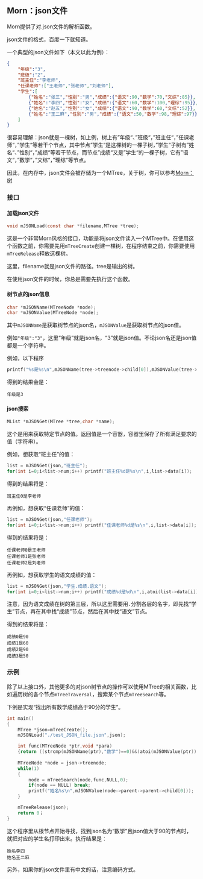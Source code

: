 ## Morn：json文件

Morn提供了对.json文件的解析函数。

json文件的格式，百度一下就知道。

一个典型的json文件如下（本文以此为例）：

```json
{
	"年级":"3",
	"班级":"2",
	"班主任":"李老师",
	"任课老师":["王老师","张老师","刘老师"],
	"学生":[
  		{"姓名":"张三","性别":"男","成绩":{"语文":90,"数学":70,"文综":85}},
  		{"姓名":"李四","性别":"女","成绩":{"语文":60,"数学":100,"理综":95}},
  		{"姓名":"赵五","性别":"女","成绩":{"语文":90,"数学":60,"文综":52}},
  		{"姓名":"王二麻","性别":"男","成绩":{"语文":50,"数学":98,"理综":97}}
  	]
}
```

很容易理解：json就是一棵树，如上例，树上有”年级“、”班级“，”班主任“，”任课老师“，”学生“等若干个节点，其中节点”学生“是这棵树的一棵子树，”学生“子树有”姓名“、”性别“，”成绩“等若干节点，而节点”成绩“又是”学生“的一棵子树，它有”语文“，”数学“，”文综“，”理综“等节点。

因此，在内存中，json文件会被存储为一个MTree，关于树，你可以参考[Morn：树](Morn：树.md)



### 接口

#### 加载json文件

```c
void mJSONLoad(const char *filename,MTree *tree);
```

这是一个非常Morn风格的接口，功能是将json文件读入一个MTree中。在使用这个函数之前，你需要先用`mTreeCreate`创建一棵树，在程序结束之前，你需要使用`mTreeRelease`释放这棵树。

这里，filename就是json文件的路径。tree是输出的树。

在使用json文件的时候，你总是需要先执行这个函数。



#### 树节点的json信息

```c
char *mJSONName(MTreeNode *node);
char *mJSONValue(MTreeNode *node);
```

其中`mJSONName`是获取树节点的json名，`mJSONValue`是获取树节点的json值。

例如`"年级":"3"`，这里“年级”就是json名，“3”就是json值。不论json名还是json值都是一个字符串。

例如，以下程序

```c
printf("%s是%s\n",mJSONName(tree->treenode->child[0]),mJSONValue(tree->treenode->child[0]));
```

得到的结果会是：

```
年级是3
```



#### json搜索

```c
MList *mJSONGet(MTree *tree,char *name);
```

这个是用来获取特定节点的值。返回值是一个容器，容器里保存了所有满足要求的值（字符串）。

例如，想获取“班主任”的值：

```c
list = mJSONGet(json,"班主任");
for(int i=0;i<list->num;i++) printf("班主任%d是%s\n",i,list->data[i]);
```

得到的结果将是：

```
班主任0是李老师
```

再例如，想获取“任课老师”的值：

```c
list = mJSONGet(json,"任课老师");
for(int i=0;i<list->num;i++) printf("任课老师%d是%s\n",i,list->data[i]);
```

得到的结果将是：

```
任课老师0是王老师
任课老师1是张老师
任课老师2是刘老师
```

再例如，想获取学生的语文成绩的值：

```c
list = mJSONGet(json,"学生.成绩.语文");
for(int i=0;i<list->num;i++) printf("成绩%d是%d\n",i,atoi(list->data[i]));
```

注意，因为语文成绩在树的第三层，所以这里需要用`.`分割各层的名字，即先找“学生”节点，再在其中找“成绩”节点，然后在其中找“语文”节点。

得到的结果将是：

```
成绩0是90
成绩1是60
成绩2是90
成绩3是50
```



### 示例

除了以上接口外，其他更多的对json树节点的操作可以使用MTree的相关函数，比如遍历树的各个节点`mTreeTraversal`，搜索某个节点`mTreeSearch`等。

下例是实现“找出所有数学成绩高于90分的学生”。

```c
int main()
{
    MTree *json=mTreeCreate();
    mJSONLoad("./test_JSON_file.json",json);

    int func(MTreeNode *ptr,void *para)
    {return ((strcmp(mJSONName(ptr),"数学")==0)&&(atoi(mJSONValue(ptr))>=90));}
    
    MTreeNode *node = json->treenode;
    while(1)
    {
        node = mTreeSearch(node,func,NULL,0);
        if(node == NULL) break;
        printf("姓名%s\n",mJSONValue(node->parent->parent->child[0]));
    }

    mTreeRelease(json);
    return 0；
}
```

这个程序里从根节点开始寻找，找到json名为“数学”且json值大于90的节点时，就把对应的学生名打印出来。执行结果是：

```
姓名李四
姓名王二麻
```



另外，如果你的json文件里有中文的话，注意编码方式。






